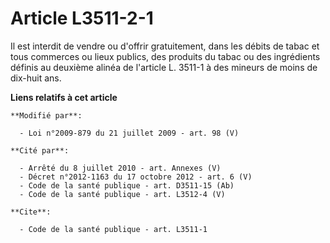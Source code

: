 # Article L3511-2-1

Il est interdit de vendre ou d'offrir gratuitement, dans les débits de tabac et tous commerces ou lieux publics, des produits
du tabac ou des ingrédients définis au deuxième alinéa de l'article L. 3511-1 à des mineurs de moins de dix-huit ans.

**Liens relatifs à cet article**

	**Modifié par**:

	  - Loi n°2009-879 du 21 juillet 2009 - art. 98 (V)

	**Cité par**:

	  - Arrêté du 8 juillet 2010 - art. Annexes (V)
	  - Décret n°2012-1163 du 17 octobre 2012 - art. 6 (V)
	  - Code de la santé publique - art. D3511-15 (Ab)
	  - Code de la santé publique - art. L3512-4 (V)

	**Cite**:

	  - Code de la santé publique - art. L3511-1
